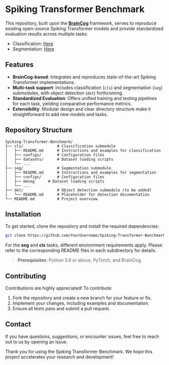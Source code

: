 # Spiking Transformer Benchmark

This repository, built upon the **[BrainCog](https://github.com/BrainCog-X/Brain-Cog)** framework, serves to reproduce existing open-source Spiking Transformer models and provide standardized evaluation results across multiple tasks.

- Classification: [Here](cls/Readme.md)
- Segmentation: [Here](seg/Readme.md)

## Features

- **BrainCog-based**: Integrates and reproduces state-of-the-art Spiking Transformer implementations.
- **Multi-task support**: Includes classification (`cls`) and segmentation (`seg`) submodules, with object detection (`det`) forthcoming.
- **Standardized Evaluation**: Offers unified training and testing pipelines for each task, yielding comparative performance metrics.
- **Extensibility**: Modular design and clear directory structure make it straightforward to add new models and tasks.

## Repository Structure

```plaintext
Spiking-Transformer-Benchmark/
├── cls/               # Classification submodule
│   ├── README.md      # Instructions and examples for classification
│   ├── configs/       # Configuration files
│   ├── datasets/      # Dataset loading scripts
│   └── ...
├── seg/               # Segmentation submodule
│   ├── README.md      # Instructions and examples for segmentation
│   ├── configs/       # Configuration files
│   ├── mmseg      # Dataset loading scripts
│   └── ...
├── det/               # Object detection submodule (to be added)
│   └── README.md      # Placeholder for detection documentation
└── README.md          # Project overview
```

## Installation

To get started, clone the repository and install the required dependencies:

```bash
git clone https://github.com/YourUsername/Spiking-Transformer-Benchmark.git

```
For the **seg** and **cls** tasks, different environment requirements apply. Please refer to the corresponding README files in each subdirectory for details.

> **Prerequisites**: Python 3.8 or above, PyTorch, and BrainCog.


## Contributing

Contributions are highly appreciated! To contribute:

1. Fork the repository and create a new branch for your feature or fix.
2. Implement your changes, including examples and documentation.
3. Ensure all tests pass and submit a pull request.

## Contact

If you have questions, suggestions, or encounter issues, feel free to reach out to us by opening an issue.

Thank you for using the Spiking Transformer Benchmark. We hope this project accelerates your research and development!

